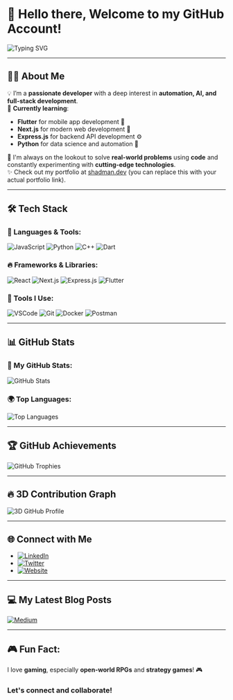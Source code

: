 # 👋 Hello there, Welcome to my GitHub Account!

![Typing SVG](https://readme-typing-svg.herokuapp.com?font=Fira+Code&pause=1000&color=36BCF7&width=435&lines=Shadman+Shakib+Alam+%7C+Developer;Passionate+about+Web+Automation;Always+learning+new+things!)

---

## 👨‍💻 About Me

💡 I’m a **passionate developer** with a deep interest in **automation, AI, and full-stack development**.  
🚀 **Currently learning**:
- **Flutter** for mobile app development 📱
- **Next.js** for modern web development 🚀
- **Express.js** for backend API development ⚙️
- **Python** for data science and automation 🤖

🎯 I'm always on the lookout to solve **real-world problems** using **code** and constantly experimenting with **cutting-edge technologies**.  
✨ Check out my portfolio at [shadman.dev](https://shadman.dev) (you can replace this with your actual portfolio link).

---

## 🛠️ Tech Stack

### 🚀 Languages & Tools:
![JavaScript](https://img.shields.io/badge/-JavaScript-F7DF1E?style=flat&logo=javascript&logoColor=black)
![Python](https://img.shields.io/badge/-Python-3776AB?style=flat&logo=python&logoColor=white)
![C++](https://img.shields.io/badge/-C++-00599C?style=flat&logo=cplusplus&logoColor=white)
![Dart](https://img.shields.io/badge/-Dart-0175C2?style=flat&logo=dart&logoColor=white)

### 🔥 Frameworks & Libraries:
![React](https://img.shields.io/badge/-React-61DAFB?style=flat&logo=react&logoColor=black)
![Next.js](https://img.shields.io/badge/-Next.js-000000?style=flat&logo=next.js&logoColor=white)
![Express.js](https://img.shields.io/badge/-Express.js-000000?style=flat&logo=express&logoColor=white)
![Flutter](https://img.shields.io/badge/-Flutter-02569B?style=flat&logo=flutter&logoColor=white)

### 🔧 Tools I Use:
![VSCode](https://img.shields.io/badge/-VSCode-007ACC?style=flat&logo=visualstudiocode&logoColor=white)
![Git](https://img.shields.io/badge/-Git-F05032?style=flat&logo=git&logoColor=white)
![Docker](https://img.shields.io/badge/-Docker-2496ED?style=flat&logo=docker&logoColor=white)
![Postman](https://img.shields.io/badge/-Postman-FF6C37?style=flat&logo=postman&logoColor=white)

---

## 📊 GitHub Stats

### 🚀 My GitHub Stats:
![GitHub Stats](https://github-readme-stats.vercel.app/api?username=shadman76r&show_icons=true&count_private=true&hide=prs&theme=tokyonight)

### 🌍 Top Languages:
![Top Languages](https://github-readme-stats.vercel.app/api/top-langs/?username=shadman76r&layout=compact&theme=tokyonight)

---

## 🏆 GitHub Achievements
![GitHub Trophies](https://github-profile-trophy.vercel.app/?username=shadman76r&theme=onedark&column=3&no-bg=true&no-frame=true)

---

## 🔥 3D Contribution Graph
![3D GitHub Profile](https://raw.githubusercontent.com/shadman76r/shadman76r/output/github-contribution-grid-snake.svg)

---

## 🌐 Connect with Me

- [![LinkedIn](https://img.shields.io/badge/-LinkedIn-blue?style=for-the-badge&logo=linkedin)](https://www.linkedin.com/in/shadman76r)
- [![Twitter](https://img.shields.io/badge/-Twitter-blue?style=for-the-badge&logo=twitter)](https://twitter.com/shadman76r)
- [![Website](https://img.shields.io/badge/-Website-green?style=for-the-badge&logo=google-chrome)](https://shadman.dev) <!-- Replace with your actual website -->

---

## 💻 My Latest Blog Posts

<!-- If you have a blog, use this to dynamically link your posts -->
[![Medium](https://img.shields.io/badge/-Medium-12100E?style=for-the-badge&logo=medium&logoColor=white)](https://medium.com/@shadman76r)

---

## 🎮 Fun Fact: 
I love **gaming**, especially **open-world RPGs** and **strategy games**! 🎮

### Let's connect and collaborate!
